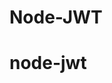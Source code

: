 # Node-JWT
# node-jwt

<!-- Steps i took to fix the app is done error
1) re-logged in to heroku from the cli using heroku login updated my heroku cli to the lastest version before loggin in

2) Then ran heroku create node-jwt 

3) The git push heroku master was still getting the app down error then ran heroku logs --tall
saw i was getting and H14 error code for No web processes running

4) then finally ran heroku ps:scale web=1 and the app started running again. and you have to do this if you initially deployed your app without a procfile

also in the the procfile you have to use the exact syntax for it to work

 -->